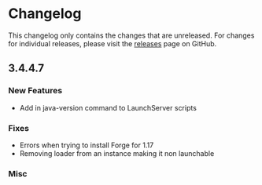 # Changelog

This changelog only contains the changes that are unreleased. For changes for individual releases, please visit the
[releases](https://github.com/ATLauncher/ATLauncher/releases) page on GitHub.

## 3.4.4.7

### New Features
- Add in java-version command to LaunchServer scripts

### Fixes
- Errors when trying to install Forge for 1.17
- Removing loader from an instance making it non launchable

### Misc
